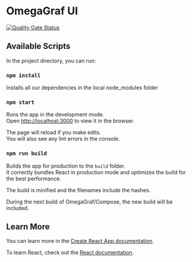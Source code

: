 # OmegaGraf UI

[![Quality Gate Status](https://sonarcloud.io/api/project_badges/measure?project=OmegaGraf_UI&metric=alert_status)](https://sonarcloud.io/dashboard?id=OmegaGraf_UI)

## Available Scripts

In the project directory, you can run:

### `npm install`

Installs all our dependencies in the local node_modules folder

### `npm start`

Runs the app in the development mode.<br />
Open [http://localhost:3000](http://localhost:3000) to view it in the browser.

The page will reload if you make edits.<br />
You will also see any lint errors in the console.

### `npm run build`

Builds the app for production to the `build` folder.<br />
It correctly bundles React in production mode and optimizes the build for the best performance.

The build is minified and the filenames include the hashes.

During the next build of OmegaGraf/Compose, the new build will be included.

## Learn More

You can learn more in the [Create React App documentation](https://facebook.github.io/create-react-app/docs/getting-started).

To learn React, check out the [React documentation](https://reactjs.org/).
